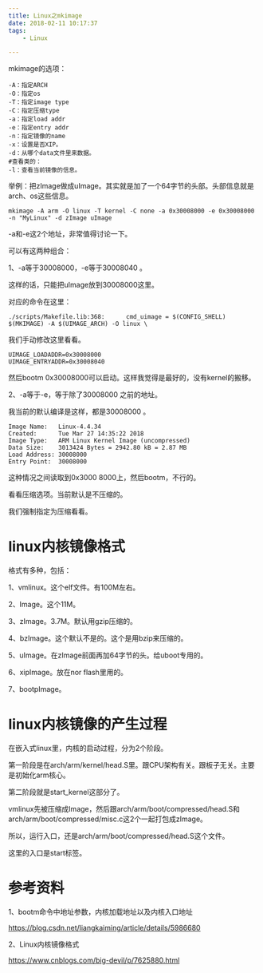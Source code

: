 ```yaml
---
title: Linux之mkimage
date: 2018-02-11 10:17:37
tags:
	- Linux

---
```




mkimage的选项：

```
-A：指定ARCH
-O：指定os
-T：指定image type
-C：指定压缩type
-a：指定load addr
-e：指定entry addr
-n：指定镜像的name
-x：设置是否XIP。
-d：从哪个data文件里来数据。
#查看类的：
-l：查看当前镜像的信息。
```

举例：把zImage做成uImage。其实就是加了一个64字节的头部。头部信息就是arch、os这些信息。

```
mkimage -A arm -O linux -T kernel -C none -a 0x30008000 -e 0x30008000 -n "MyLinux" -d zImage uImage
```

-a和-e这2个地址，非常值得讨论一下。

可以有这两种组合：

1、-a等于30008000，-e等于30008040 。

这样的话，只能把uImage放到30008000这里。

对应的命令在这里：

```
./scripts/Makefile.lib:368:      cmd_uimage = $(CONFIG_SHELL) $(MKIMAGE) -A $(UIMAGE_ARCH) -O linux \
```

我们手动修改这里看看。

```
UIMAGE_LOADADDR=0x30008000
UIMAGE_ENTRYADDR=0x30008040
```

然后bootm 0x30008000可以启动。这样我觉得是最好的，没有kernel的搬移。

2、-a等于-e，等于除了30008000 之前的地址。

我当前的默认编译是这样，都是30008000 。

```
Image Name:   Linux-4.4.34
Created:      Tue Mar 27 14:35:22 2018
Image Type:   ARM Linux Kernel Image (uncompressed)
Data Size:    3013424 Bytes = 2942.80 kB = 2.87 MB
Load Address: 30008000
Entry Point:  30008000
```

这种情况之间读取到0x3000 8000上，然后bootm，不行的。



看看压缩选项。当前默认是不压缩的。

我们强制指定为压缩看看。



# linux内核镜像格式

格式有多种，包括：

1、vmlinux。这个elf文件。有100M左右。

2、Image。这个11M。

3、zImage。3.7M。默认用gzip压缩的。

4、bzImage。这个默认不是的。这个是用bzip来压缩的。

5、uImage。在zImage前面再加64字节的头。给uboot专用的。

6、xipImage。放在nor flash里用的。

7、bootpImage。

# linux内核镜像的产生过程

在嵌入式linux里，内核的启动过程，分为2个阶段。

第一阶段是在arch/arm/kernel/head.S里。跟CPU架构有关。跟板子无关。主要是初始化arm核心。

第二阶段就是start_kernel这部分了。



vmlinux先被压缩成Image，然后跟arch/arm/boot/compressed/head.S和arch/arm/boot/compressed/misc.c这2个一起打包成zImage。



所以，运行入口，还是arch/arm/boot/compressed/head.S这个文件。

这里的入口是start标签。



# 参考资料

1、bootm命令中地址参数，内核加载地址以及内核入口地址

https://blog.csdn.net/liangkaiming/article/details/5986680

2、Linux内核镜像格式

https://www.cnblogs.com/big-devil/p/7625880.html